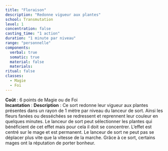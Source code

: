 ```yaml
---
title: "Floraison"
description: "Redonne vigueur aux plantes"
school: Transmutation
level: 1
concentration: false
casting_time: "1 action"
duration: "1 minute par niveau"
range: "personnelle"
components:
  verbal: true
  somatic: true
  material: false
  materials:
ritual: false
classes:
  - Magie
  - Foi
---
```

**Coût** : 6 points de Magie ou de Foi  
**Incantation** : 
**Description** : Ce sort redonne leur vigueur aux plantes présentes dans un rayon de 1 mètre par niveau du lanceur de sort. Ainsi les fleurs fanées ou desséchées se redressent et reprennent leur couleur en quelques minutes. Le lanceur de sort peut sélectionner les plantes qui bénéficient de cet effet mais pour cela il doit se concentrer. L’effet est centré sur le mage et est permanent. Le lanceur de sort ne peut pas se déplacer plus vite que la vitesse de la marche. Grâce à ce sort, certains mages ont la réputation de porter bonheur.
